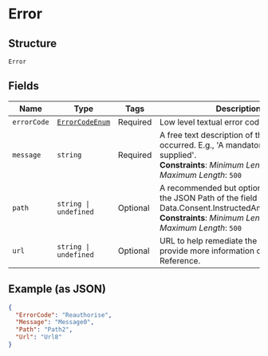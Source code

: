 
# Error

## Structure

`Error`

## Fields

| Name | Type | Tags | Description |
|  --- | --- | --- | --- |
| `errorCode` | [`ErrorCodeEnum`](../../doc/models/error-code-enum.md) | Required | Low level textual error code. |
| `message` | `string` | Required | A free text description of the error that occurred. E.g., 'A mandatory field isn't supplied'.<br>**Constraints**: *Minimum Length*: `1`, *Maximum Length*: `500` |
| `path` | `string \| undefined` | Optional | A recommended but optional reference to the JSON Path of the field with error, e.g., Data.Consent.InstructedAmount.Currency<br>**Constraints**: *Minimum Length*: `1`, *Maximum Length*: `500` |
| `url` | `string \| undefined` | Optional | URL to help remediate the problem, provide more information or to API Reference. |

## Example (as JSON)

```json
{
  "ErrorCode": "Reauthorise",
  "Message": "Message0",
  "Path": "Path2",
  "Url": "Url8"
}
```

